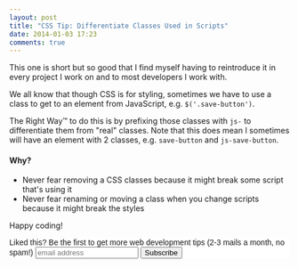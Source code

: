 ```yaml
---
layout: post
title: "CSS Tip: Differentiate Classes Used in Scripts"
date: 2014-01-03 17:23
comments: true
---
```


This one is short but so good that I find myself having to reintroduce it in every project I work on and to most developers I work with.

We all know that though CSS is for styling, sometimes we have to use a class to get to an element from JavaScript, e.g. `$('.save-button')`.

The Right Way&trade; to do this is by prefixing those classes with `js-` to differentiate them from "real" classes. Note that this does mean I sometimes will have an element with 2 classes, e.g. `save-button` and `js-save-button`.

#### Why?

  * Never fear removing a CSS classes because it might break some script that's using it
  * Never fear renaming or moving a class when you change scripts because it might break the styles

Happy coding!

<!-- Begin MailChimp Signup Form -->
<link href="http://cdn-images.mailchimp.com/embedcode/slim-081711.css" rel="stylesheet" type="text/css">
<style type="text/css">
    #mc_embed_signup{background:#fff; clear:left; font:14px Helvetica,Arial,sans-serif; }
</style>
<div id="mc_embed_signup">
<form action="http://codelord.us6.list-manage.com/subscribe/post?u=78b36f07d7d2e7e91eb8deee3&amp;id=c9a8d439c8" method="post" id="mc-embedded-subscribe-form" name="mc-embedded-subscribe-form" class="validate" target="_blank" novalidate>
    <label for="mce-EMAIL">Liked this? Be the first to get more web development tips (2-3 mails a month, no spam!)</label>
    <input type="email" value="" name="EMAIL" class="email" id="mce-EMAIL" placeholder="email address" required style="display: inline">
    <input type="submit" value="Subscribe" name="subscribe" id="mc-embedded-subscribe" class="button" style="display: inline">
</form>
</div>
<!--End mc_embed_signup-->
